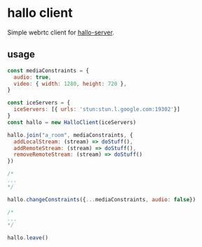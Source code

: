 # hallo client

Simple webrtc client for [hallo-server](https://www.npmjs.com/package/hallo-server).

## usage

```javascript
const mediaConstraints = {
  audio: true,
  video: { width: 1280, height: 720 },
}

const iceServers = {
  iceServers: [{ urls: 'stun:stun.l.google.com:19302'}]
}
const hallo = new HalloClient(iceServers)

hallo.join("a_room", mediaConstraints, {
  addLocalStream: (stream) => doStuff(),
  addRemoteStream: (stream) => doStuff(),
  removeRemoteStream: (stream) => doStuff()
})

/*
...
*/

hallo.changeConstraints({...mediaConstraints, audio: false})

/*
...
*/

hallo.leave()
```
